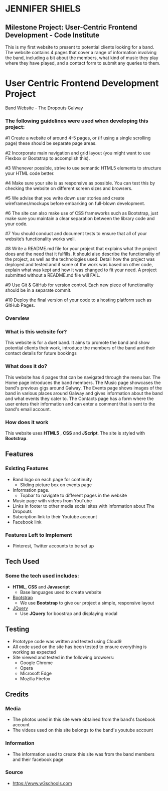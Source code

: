 # JENNIFER SHIELS 

## Milestone Project: User-Centric Frontend Development - Code Institute

This is my first website to present to potential clients looking for a band. The website contains 4 pages 
that cover a range of information involving the band, including a bit about the members, what kind of music they play where they have played, 
and a contact form to submit any queries to them.

# User Centric Frontend Development Project
 Band Website - The Dropouts Galway

###  The following guidelines were used when developing this project:

 #1   Create a website of around 4-5 pages, or (if using a single scrolling page) these should be separate page areas.
 
 #2   Incorporate main navigation and grid layout (you might want to use Flexbox or Bootstrap to accomplish this).
 
 #3   Whenever possible, strive to use semantic HTML5 elements to structure your HTML code better.
 
 #4   Make sure your site is as responsive as possible. You can test this by checking the website on different screen sizes and browsers.
 
 #5   We advise that you write down user stories and create wireframes/mockups before embarking on full-blown development.
 
 #6   The site can also make use of CSS frameworks such as Bootstrap, just make sure you maintain a clear separation between the library code and your code.
 
 #7   You should conduct and document tests to ensure that all of your website’s functionality works well.
 
 #8   Write a README.md file for your project that explains what the project does and the need that it fulfills. It should also describe the functionality of the project, as well as the technologies used. Detail how the project was deployed and tested and if some of the work was based on other code, explain what was kept and how it was changed to fit your need. A project submitted without a README.md file will FAIL.
 
 #9   Use Git & GitHub for version control. Each new piece of functionality should be in a separate commit.
 
 #10   Deploy the final version of your code to a hosting platform such as GitHub Pages.

### Overview
 
### What is this website for?
 
This website is for a duet band. It aims to promote the band and show potential clients their work, introduce the members of the band and their contact details for future bookings
 
### What does it do?
 
This website has 4 pages that can be navigated through the menu bar. The Home page introduces the band members. 
The Music page showcases the band's previous gigs around Galway. The Events page shows images of the band in various 
places around Galway and gives information about the band and what events they cater to.
The Contacts page has a form where the user enters their information and can enter a comment that is sent to the band's email account.

### How does it work
 
This website uses **HTML5** , **CSS** and **JScript**. The site is styled with **Bootstrap**. 

## Features
 
### Existing Features
- Band logo on each page for continuity
  - Sliding picture box on events page
- Information page.
  - Topbar to navigate to different pages in the website
- Music page with videos from YouTube
- Links in footer to other media social sites with information about The Dropouts
- Subcription link to their Youtube account
- Facebook link

### Features Left to Implement
- Pinterest, Twitter accounts to be set up

## Tech Used

### Some the tech used includes: 
- **HTML**, **CSS** and **Javascript**
  - Base languages used to create website
- [Bootstrap](http://getbootstrap.com/)
    - We use **Bootstrap** to give our project a simple, responsive layout
- [JQuery](https://jquery.com)
    - Use **JQuery** for boostrap and displaying modal

## Testing
- Prototype code was written and tested using Cloud9
- All code used on the site has been tested to ensure everything is working as expected
- Site viewed and tested in the following browsers:
  - Google Chrome
  - Opera
  - Microsoft Edge
  - Mozilla Firefox

## Credits

### Media
- The photos used in this site were obtained from the band's facebook account
- The videos used on this site belongs to the band's youtube account


### Information
- The information used to create this site was from the band members and their facebook page

### Source
- https://www.w3schools.com




   